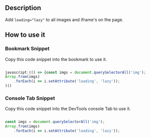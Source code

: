 ## Description

Add `loading="lazy"` to all images and iframe's on the page.

## How to use it

<!-- START-HOW_TO[] -->




### Bookmark Snippet

Copy this code snippet into the bookmark to use it.



```javascript

javascript:(() => {const imgs = document.querySelectorAll('img');
Array.from(imgs)
    .forEach(i => i.setAttribute('loading', 'lazy'));
)()
``` 




### Console Tab Snippet

Copy this code snippet into the DevTools console Tab to use it.



```javascript

const imgs = document.querySelectorAll('img');
Array.from(imgs)
    .forEach(i => i.setAttribute('loading', 'lazy'));

``` 




<!-- END-HOW_TO -->


